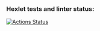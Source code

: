 ### Hexlet tests and linter status:
[![Actions Status](https://github.com/ivanprotsko/frontend-project-44/workflows/hexlet-check/badge.svg)](https://github.com/ivanprotsko/frontend-project-44/actions)